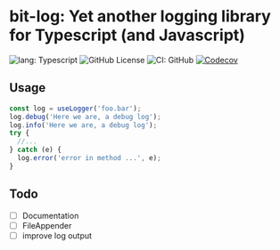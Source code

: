 # bit-log: Yet another logging library for Typescript (and Javascript)

![lang: Typescript](https://img.shields.io/badge/crafted_with-Typescript-blue?logo=typescript)
![GitHub License](https://img.shields.io/github/license/mburchard/bit-log)
![CI: GitHub](https://github.com/MBurchard/bit-log/actions/workflows/ci.yml/badge.svg)
[![Codecov](https://img.shields.io/codecov/c/gh/mburchard/bit-log?logo=codecov)](https://app.codecov.io/gh/MBurchard/bit-log)

## Usage

```javascript
const log = useLogger('foo.bar');
log.debug('Here we are, a debug log');
log.info('Here we are, a debug log');
try {
  //...
} catch (e) {
  log.error('error in method ...', e);
}
```

## Todo

  - [ ] Documentation
  - [ ] FileAppender
  - [ ] improve log output
